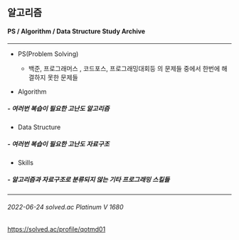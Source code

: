 ## 알고리즘
#### PS / Algorithm / Data Structure Study Archive
---------------------------------------------------------
+ PS(Problem Solving) 
  + 백준, 프로그래머스 , 코드포스, 프로그래밍대회등 의 문제들 중에서 한번에 해결하지 못한 문제들

+ Algorithm
#####     - 여러번 복습이 필요한 고난도 알고리즘

+ Data Structure
#####     - 여러번 복습이 필요한 고난도 자료구조

+ Skills
#####     - 알고리즘과 자료구조로 분류되지 않는 기타 프로그래밍 스킬들
-----------------------------------------------------------
###### 2022-06-24 solved.ac Platinum V 1680

https://solved.ac/profile/qotmd01

